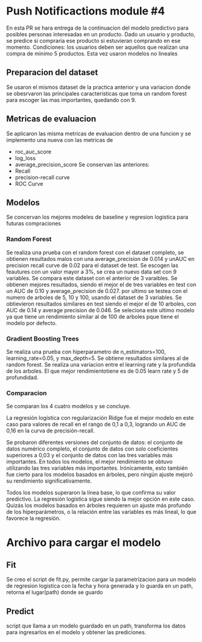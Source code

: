 # Push Notificactions  module #4
En esta PR se hara entrega de la continuacion del modelo predictivo para posibles personas interesadas en un producto. Dado un usuario y producto, se predice si compraria ese producto si estuvieran comprando en ese momento. Condiciones: los usuarios deben ser aquellos que realizan una compra de minimo 5 productos. Esta vez usaron modelos no lineales 

## Preparacion del dataset
Se usaron el mismos dataset de la practica anterior y una variacion donde se obesrvaron las principales caracteristicas que toma un random forest para escoger las mas importantes, quedando con 9.
## Metricas de evaluacion
Se aplicaron las misma metricas de evaluacion dentro de una funcion y se implemento una nueva con las metricas de 
- roc_auc_score
- log_loss
- average_precision_score
Se conservan las anteriores:
- Recall
- precision-recall curve
- ROC Curve

## Modelos
Se concervan los mejores modeles de baseline y regresion logistica para futuras compraciones
### Random Forest
Se realiza una prueba con el random forest con el dataset completo, se obtienen resultados malos con una average_precision de 0.014 y unAUC en precision recall curve de 0.02 para el dataset de test.
Se escogen las feautures con un valor mayor a 3%, se crea un nuevo data set con 9 variables.
Se compara este dataset con el anterior de 3 varaibles.
Se obtienen mejores resultados, siendo el mejor el de tres variables en test con un AUC de 0.10 y  average_precision de 0.027.
por ultimo se testea con el numero de arboles de 5, 10 y 100, usando el dataset de 3 variables.
Se obtievieron resultados similares en test siendo el mejor el de 10 arboles, con AUC de 0.14 y average precision de 0.046.
Se seleciona este ultimo modelo ya que tiene un rendimiento similar al de 100 de arboles pque tiene el modelo por defecto.
### Gradient Boosting Trees
Se realiza una prueba con hiperparametro de n_estimators=100, learning_rate=0.05, y max_depth=5.
Se obtiene resultados similares al de random forest.
Se realiza una variacion entre el learning rate y la profundida de los arboles.
El que mejor rendimientotiene es de 0.05 learn rate y 5 de profundidad.
### Comparacion
Se comparan los 4 cuatro modelos y se concluye.

La regresión logística con regularización Ridge fue el mejor modelo en este caso para valores de recall en el rango de 0,1 a 0,3, logrando un AUC de 0,16 en la curva de precisión-recall.

Se probaron diferentes versiones del conjunto de datos: el conjunto de datos numérico completo, el conjunto de datos con solo coeficientes superiores a 0,03 y el conjunto de datos con las tres variables más importantes. En todos los modelos, el mejor rendimiento se obtuvo utilizando las tres variables más importantes. Irónicamente, esto también fue cierto para los modelos basados ​​en árboles, pero ningún ajuste mejoró su rendimiento significativamente.

Todos los modelos superaron la línea base, lo que confirma su valor predictivo. La regresión logística sigue siendo la mejor opción en este caso. Quizás los modelos basados ​​en árboles requieren un ajuste más profundo de los hiperparámetros, o la relación entre las variables es más lineal, lo que favorece la regresión.

# Archivo para cargar el modelo
## Fit
Se creo el script de fit.py, permite cargar la parametrizacion para un modelo de regresion logistica con la fecha y hora generada y lo guarda en un path, retorna el lugar(path) donde se guardo
## Predict
script que llama a un modelo guardado en un path, transforma los datos para ingresarlos en el modelo y obtener las prediciones.
